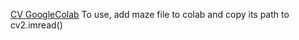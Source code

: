 [CV GoogleColab](https://colab.research.google.com/drive/19Mos_61MYijzqw9RAvW5nxTvma7iDwLm?usp=sharing)
To use, add maze file to colab and copy its path to cv2.imread()
